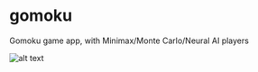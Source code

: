 # gomoku
Gomoku game app, with Minimax/Monte Carlo/Neural AI players

![alt text](http://i.imgur.com/HtO5C6f.png)
